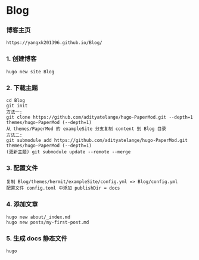 # Blog

### 博客主页
    https://yangxk201396.github.io/Blog/
### 1. 创建博客
    hugo new site Blog
### 2. 下载主题
    cd Blog
    git init
    方法一:
    git clone https://github.com/adityatelange/hugo-PaperMod.git --depth=1 themes/hugo-PaperMod (--depth=1)
    从 themes/PaperMod 的 exampleSite 分支复制 content 到 Blog 目录
    方法二:
    git submodule add https://github.com/adityatelange/hugo-PaperMod.git themes/hugo-PaperMod (--depth=1)
    (更新主题) git submodule update --remote --merge
### 3. 配置文件
    复制 Blog/themes/hermit/exampleSite/config.yml => Blog/config.yml
    配置文件 config.toml 中添加 publishDir = docs
### 4. 添加文章
    hugo new about/_index.md
    hugo new posts/my-first-post.md
### 5. 生成 docs 静态文件
    hugo